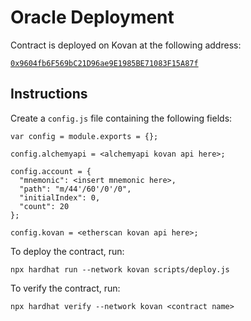 # Oracle Deployment

Contract is deployed on Kovan at the following address:

[`0x9604fb6F569bC21D96ae9E1985BE71083F15A87f`](https://kovan.etherscan.io/address/0x9604fb6f569bc21d96ae9e1985be71083f15a87f)

## Instructions

Create a `config.js` file containing the following fields:

```
var config = module.exports = {};

config.alchemyapi = <alchemyapi kovan api here>;

config.account = {
  "mnemonic": <insert mnemonic here>,
  "path": "m/44'/60'/0'/0",
  "initialIndex": 0,
  "count": 20
};

config.kovan = <etherscan kovan api here>;
```

To deploy the contract, run:

`npx hardhat run --network kovan scripts/deploy.js`

To verify the contract, run:

`npx hardhat verify --network kovan <contract name>`
